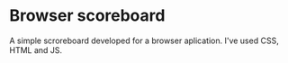 # Browser scoreboard
 A simple scroreboard developed for a browser aplication. I've used CSS, HTML and JS.
